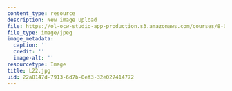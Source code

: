 ```yaml
---
content_type: resource
description: New image Upload
file: https://ol-ocw-studio-app-production.s3.amazonaws.com/courses/8-03sc-physics-iii-vibrations-and-waves-fall-2016/22a8147d79136d7b0ef332e027414772_L22.jpg
file_type: image/jpeg
image_metadata:
  caption: ''
  credit: ''
  image-alt: ''
resourcetype: Image
title: L22.jpg
uid: 22a8147d-7913-6d7b-0ef3-32e027414772
---
```

